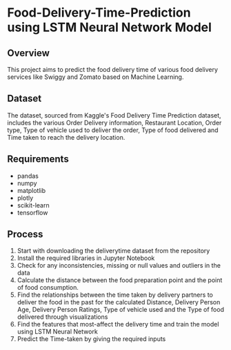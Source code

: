# Food-Delivery-Time-Prediction using LSTM Neural Network Model

## Overview

This project aims to predict the food delivery time of various food delivery services like Swiggy and Zomato based on Machine Learning.

## Dataset

The dataset, sourced from Kaggle's Food Delivery Time Prediction dataset, includes the various Order Delivery information, Restaurant Location, Order type, Type of vehicle used to deliver the order, Type of food delivered and Time taken to reach the delivery location.

## Requirements

- pandas
- numpy
- matplotlib
- plotly
- scikit-learn
- tensorflow

## Process

1. Start with downloading the deliverytime dataset from the repository
2. Install the required libraries in Jupyter Notebook
3. Check for any inconsistencies, missing or null values and outliers in the data
4. Calculate the distance between the food preparation point and the point of food consumption.
5. Find the relationships between the time taken by delivery partners to deliver the food in the past for the calculated Distance, Delivery Person Age, Delivery Person Ratings, Type of vehicle used and the Type of food delivered through visualizations
6. Find the features that most-affect the delivery time and train the model using LSTM Neural Network
7. Predict the Time-taken by giving the required inputs
